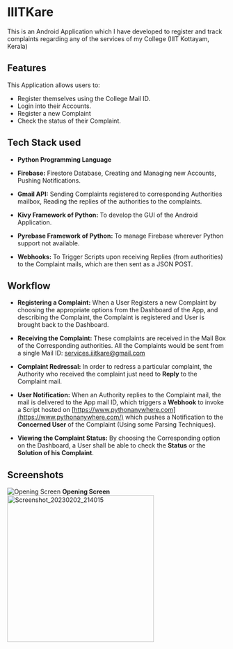 # IIITKare

This is an Android Application which I have developed to register and track complaints regarding any of the services of my College (IIIT Kottayam, Kerala)




## Features

This Application allows users to:

- Register themselves using the College Mail ID.
- Login into their Accounts.
- Register a new Complaint
- Check the status of their Complaint.


## Tech Stack used

- **Python Programming Language**

- **Firebase:** Firestore Database, Creating and Managing new Accounts, Pushing Notifications.

- **Gmail API:** Sending Complaints registered to corresponding Authorities mailbox, Reading the replies of the authorities to the complaints.

- **Kivy Framework of Python:** To develop the GUI of the Android Application.

- **Pyrebase Framework of Python:** To manage Firebase wherever Python support not available.

- **Webhooks:** To Trigger Scripts upon receiving Replies (from authorities) to the Complaint mails, which are then sent as a JSON POST.



## Workflow

- **Registering a Complaint:** When a User Registers a new Complaint by choosing the appropriate options from the Dashboard of the App, and describing the Complaint, the Complaint is registered and User is brought back to the Dashboard.

- **Receiving the Complaint:** These complaints are received in the Mail Box of the Corresponding authorities. All the Complaints would be sent from a single Mail ID: [services.iiitkare@gmail.com](services.iiitakare@gmail.com)

- **Complaint Redressal:** In order to redress a particular complaint, the Authority who received the complaint just need to **Reply** to the Complaint mail.

- **User Notification:** When an Authority replies to the Complaint mail, the mail is delivered to the App mail ID, which triggers a **Webhook** to invoke a Script hosted on [https://www.pythonanywhere.com](https://www.pythonanywhere.com/) which pushes a Notification to the **Concerned User** of the Complaint (Using some Parsing Techniques). 

- **Viewing the Complaint Status:** By choosing the Corresponding option on the Dashboard, a User shall be able to check the **Status** or the **Solution of his Complaint**.


## Screenshots

![Opening Screen]([https://via.placeholder.com/468x300?text=App+Screenshot+Here](https://github.com/Rohan-Gudimetla/IIITKare/blob/main/app/screenshots/Screenshot_20230202_214015.png))
**Opening Screen**
<img width="337" alt="Screenshot_20230202_214015" src="https://user-images.githubusercontent.com/97049524/224529497-96aee3ca-7a30-444d-ac84-aa9a247d3bd2.png">
